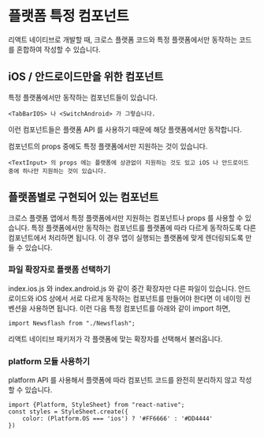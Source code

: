 # 플랫폼 특정 컴포넌트

리액트 네이티브로 개발할 때, 크로스 플랫폼 코드와 특정 플랫폼에서만 동작하는 코드를 혼합하여 작성할 수 있습니다.

## iOS / 안드로이드만을 위한 컴포넌트
특정 플랫폼에서만 동작하는 컴포넌트들이 있습니다. 
```
<TabBarIOS> 나 <SwitchAndroid> 가 그렇습니다.
```
이런 컴포넌트들은 플랫폼 API 를 사용하기 때문에 해당 플랫폼에서만 동작합니다. 

컴포넌트의 props 중에도 특정 플랫폼에서만 지원하는 것이 있습니다. 
```
<TextInput> 의 props 에는 플랫폼에 상관없이 지원하는 것도 있고 iOS 나 안드로이드 중에 하나만 지원하는 것이 있습니다. 
```

## 플랫폼별로 구현되어 있는 컴포넌트
크로스 플랫폼 앱에서 특정 플랫폼에서만 지원하는 컴포넌트나 props 를 사용할 수 있습니다. 특정 플랫폼에서만 동작하는 컴포넌트를 플랫폼에 따라 다르게 동작하도록 다른 컴포넌트에서 처리하면 됩니다. 이 경우 앱이 실행되는 플랫폼에 맞게 렌더링되도록 만들 수 있습니다.

### 파일 확장자로 플랫폼 선택하기
index.ios.js 와 index.android.js 와 같이 중간 확장자만 다른 파일이 있습니다. 안드로이드와 iOS 상에서 서로 다르게 동작하는 컴포넌트를 만들어야 한다면 이 네이밍 컨벤션을 사용하면 됩니다. 
이런 다음 특정 컴포넌트를 아래와 같이 import 하면, 
```
import Newsflash from "./Newsflash";
```

리액트 네이티브 패키저가 각 플랫폼에 맞는 확장자를 선택해서 불러옵니다. 

### platform 모듈 사용하기
platform API 를 사용해서 플랫폼에 따라 컴포넌트 코드를 완전히 분리하지 않고 작성할 수 있습니다. 
```
import {Platform, StyleSheet} from "react-native";
const styles = StyleSheet.create({
	color: (Platform.OS === 'ios') ? '#FF6666' : '#DD4444'
})
```

<!--stackedit_data:
eyJoaXN0b3J5IjpbMTA5MTQzOTc2NiwtODY1ODYzODkyLDQxMz
MwMzkyNiwtNDg0ODc5MjE4XX0=
-->